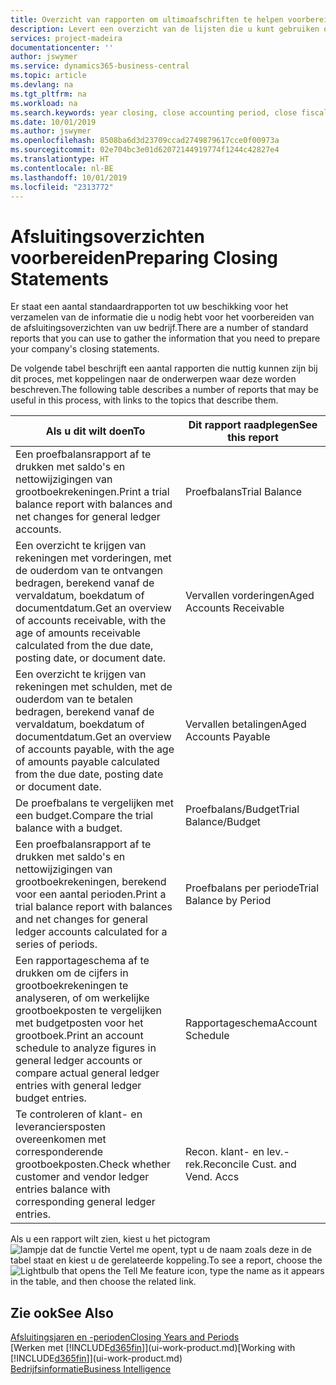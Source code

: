 ```yaml
---
title: Overzicht van rapporten om ultimoafschriften te helpen voorbereiden | Microsoft Docs
description: Levert een overzicht van de lijsten die u kunt gebruiken om gegevens te verzamelen om de ultimoafschriften van uw bedrijf voor te bereiden wanneer het financiële jaar wordt gesloten.
services: project-madeira
documentationcenter: ''
author: jswymer
ms.service: dynamics365-business-central
ms.topic: article
ms.devlang: na
ms.tgt_pltfrm: na
ms.workload: na
ms.search.keywords: year closing, close accounting period, close fiscal year, aging, creditor payments, vendor payments, assets, liabilities, equity, analysis, reporting, financial report, business intelligence, BI, Power Bi, KPI
ms.date: 10/01/2019
ms.author: jswymer
ms.openlocfilehash: 8508ba6d3d23709ccad2749879617cce0f00973a
ms.sourcegitcommit: 02e704bc3e01d62072144919774f1244c42827e4
ms.translationtype: HT
ms.contentlocale: nl-BE
ms.lasthandoff: 10/01/2019
ms.locfileid: "2313772"
---
```

# <a name="preparing-closing-statements"></a><span data-ttu-id="e0f3a-103">Afsluitingsoverzichten voorbereiden</span><span class="sxs-lookup"><span data-stu-id="e0f3a-103">Preparing Closing Statements</span></span>
<span data-ttu-id="e0f3a-104">Er staat een aantal standaardrapporten tot uw beschikking voor het verzamelen van de informatie die u nodig hebt voor het voorbereiden van de afsluitingsoverzichten van uw bedrijf.</span><span class="sxs-lookup"><span data-stu-id="e0f3a-104">There are a number of standard reports that you can use to gather the information that you need to prepare your company's closing statements.</span></span>

<span data-ttu-id="e0f3a-105">De volgende tabel beschrijft een aantal rapporten die nuttig kunnen zijn bij dit proces, met koppelingen naar de onderwerpen waar deze worden beschreven.</span><span class="sxs-lookup"><span data-stu-id="e0f3a-105">The following table describes a number of reports that may be useful in this process, with links to the topics that describe them.</span></span>

| <span data-ttu-id="e0f3a-106">Als u dit wilt doen</span><span class="sxs-lookup"><span data-stu-id="e0f3a-106">To</span></span> | <span data-ttu-id="e0f3a-107">Dit rapport raadplegen</span><span class="sxs-lookup"><span data-stu-id="e0f3a-107">See this report</span></span> |
| --- | --- |
| <span data-ttu-id="e0f3a-108">Een proefbalansrapport af te drukken met saldo's en nettowijzigingen van grootboekrekeningen.</span><span class="sxs-lookup"><span data-stu-id="e0f3a-108">Print a trial balance report with balances and net changes for general ledger accounts.</span></span> |<span data-ttu-id="e0f3a-109">Proefbalans</span><span class="sxs-lookup"><span data-stu-id="e0f3a-109">Trial Balance</span></span> |
| <span data-ttu-id="e0f3a-110">Een overzicht te krijgen van rekeningen met vorderingen, met de ouderdom van te ontvangen bedragen, berekend vanaf de vervaldatum, boekdatum of documentdatum.</span><span class="sxs-lookup"><span data-stu-id="e0f3a-110">Get an overview of accounts receivable, with the age of amounts receivable calculated from the due date, posting date, or document date.</span></span> |<span data-ttu-id="e0f3a-111">Vervallen vorderingen</span><span class="sxs-lookup"><span data-stu-id="e0f3a-111">Aged Accounts Receivable</span></span> |
| <span data-ttu-id="e0f3a-112">Een overzicht te krijgen van rekeningen met schulden, met de ouderdom van te betalen bedragen, berekend vanaf de vervaldatum, boekdatum of documentdatum.</span><span class="sxs-lookup"><span data-stu-id="e0f3a-112">Get an overview of accounts payable, with the age of amounts payable calculated from the due date, posting date or document date.</span></span> |<span data-ttu-id="e0f3a-113">Vervallen betalingen</span><span class="sxs-lookup"><span data-stu-id="e0f3a-113">Aged Accounts Payable</span></span> |
| <span data-ttu-id="e0f3a-114">De proefbalans te vergelijken met een budget.</span><span class="sxs-lookup"><span data-stu-id="e0f3a-114">Compare the trial balance with a budget.</span></span> |<span data-ttu-id="e0f3a-115">Proefbalans/Budget</span><span class="sxs-lookup"><span data-stu-id="e0f3a-115">Trial Balance/Budget</span></span> |
| <span data-ttu-id="e0f3a-116">Een proefbalansrapport af te drukken met saldo's en nettowijzigingen van grootboekrekeningen, berekend voor een aantal perioden.</span><span class="sxs-lookup"><span data-stu-id="e0f3a-116">Print a trial balance report with balances and net changes for general ledger accounts calculated for a series of periods.</span></span> |<span data-ttu-id="e0f3a-117">Proefbalans per periode</span><span class="sxs-lookup"><span data-stu-id="e0f3a-117">Trial Balance by Period</span></span> |
| <span data-ttu-id="e0f3a-118">Een rapportageschema af te drukken om de cijfers in grootboekrekeningen te analyseren, of om werkelijke grootboekposten te vergelijken met budgetposten voor het grootboek.</span><span class="sxs-lookup"><span data-stu-id="e0f3a-118">Print an account schedule to analyze figures in general ledger accounts or compare actual general ledger entries with general ledger budget entries.</span></span> |<span data-ttu-id="e0f3a-119">Rapportageschema</span><span class="sxs-lookup"><span data-stu-id="e0f3a-119">Account Schedule</span></span> |
| <span data-ttu-id="e0f3a-120">Te controleren of klant- en leveranciersposten overeenkomen met corresponderende grootboekposten.</span><span class="sxs-lookup"><span data-stu-id="e0f3a-120">Check whether customer and vendor ledger entries balance with corresponding general ledger entries.</span></span> |<span data-ttu-id="e0f3a-121">Recon. klant- en lev.-rek.</span><span class="sxs-lookup"><span data-stu-id="e0f3a-121">Reconcile Cust. and Vend. Accs</span></span> |

<span data-ttu-id="e0f3a-122">Als u een rapport wilt zien, kiest u het pictogram ![lampje dat de functie Vertel me opent](media/ui-search/search_small.png "Vertel me wat u wilt doen"), typt u de naam zoals deze in de tabel staat en kiest u de gerelateerde koppeling.</span><span class="sxs-lookup"><span data-stu-id="e0f3a-122">To see a report, choose the ![Lightbulb that opens the Tell Me feature](media/ui-search/search_small.png "Tell me what you want to do") icon, type the name as it appears in the table, and then choose the related link.</span></span>

## <a name="see-also"></a><span data-ttu-id="e0f3a-123">Zie ook</span><span class="sxs-lookup"><span data-stu-id="e0f3a-123">See Also</span></span>
[<span data-ttu-id="e0f3a-124">Afsluitingsjaren en -perioden</span><span class="sxs-lookup"><span data-stu-id="e0f3a-124">Closing Years and Periods</span></span>](year-close-years-periods.md)  
<span data-ttu-id="e0f3a-125">[Werken met [!INCLUDE[d365fin](includes/d365fin_md.md)]](ui-work-product.md)</span><span class="sxs-lookup"><span data-stu-id="e0f3a-125">[Working with [!INCLUDE[d365fin](includes/d365fin_md.md)]](ui-work-product.md)</span></span>  
[<span data-ttu-id="e0f3a-126">Bedrijfsinformatie</span><span class="sxs-lookup"><span data-stu-id="e0f3a-126">Business Intelligence</span></span>](bi.md)
